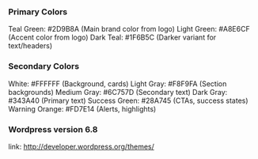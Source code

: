 ### Primary Colors

Teal Green: #2D9B8A (Main brand color from logo)
Light Green: #A8E6CF (Accent color from logo)
Dark Teal: #1F6B5C (Darker variant for text/headers)

### Secondary Colors

White: #FFFFFF (Background, cards)
Light Gray: #F8F9FA (Section backgrounds)
Medium Gray: #6C757D (Secondary text)
Dark Gray: #343A40 (Primary text)
Success Green: #28A745 (CTAs, success states)
Warning Orange: #FD7E14 (Alerts, highlights)

### Wordpress version 6.8

link: http://developer.wordpress.org/themes/
